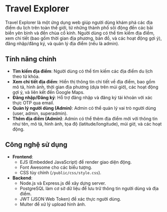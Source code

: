 # Travel Explorer

Travel Explorer là một ứng dụng web giúp người dùng khám phá các địa điểm du lịch trên toàn thế giới, từ những thành phố sôi động đến các bãi biển yên bình và đền chùa cổ kính. Người dùng có thể tìm kiếm địa điểm, xem chi tiết (bao gồm thời gian địa phương, bản đồ, và các hoạt động gợi ý), đăng nhập/đăng ký, và quản lý địa điểm (nếu là admin).

## Tính năng chính

- **Tìm kiếm địa điểm**: Người dùng có thể tìm kiếm các địa điểm du lịch theo từ khóa.
- **Xem chi tiết địa điểm**: Hiển thị thông tin chi tiết về địa điểm, bao gồm mô tả, hình ảnh, thời gian địa phương (dựa trên múi giờ), các hoạt động gợi ý, và liên kết đến Google Maps.
- **Đăng nhập/Đăng ký**: Hỗ trợ đăng nhập và đăng ký tài khoản với xác thực OTP qua email.
- **Quản lý người dùng (Admin)**: Admin có thể quản lý vai trò người dùng (user, admin, superadmin).
- **Thêm địa điểm (Admin)**: Admin có thể thêm địa điểm mới với thông tin như tên, mô tả, hình ảnh, tọa độ (latitude/longitude), múi giờ, và các hoạt động.

## Công nghệ sử dụng

- **Frontend**:
  - EJS (Embedded JavaScript) để render giao diện động.
  - Font Awesome cho các biểu tượng.
  - CSS tùy chỉnh (`/public/css/style.css`).
- **Backend**:
  - Node.js và Express.js để xây dựng server.
  - PostgreSQL làm cơ sở dữ liệu để lưu trữ thông tin người dùng và địa điểm.
  - JWT (JSON Web Token) để xác thực người dùng.
  - Multer để xử lý upload hình ảnh.
